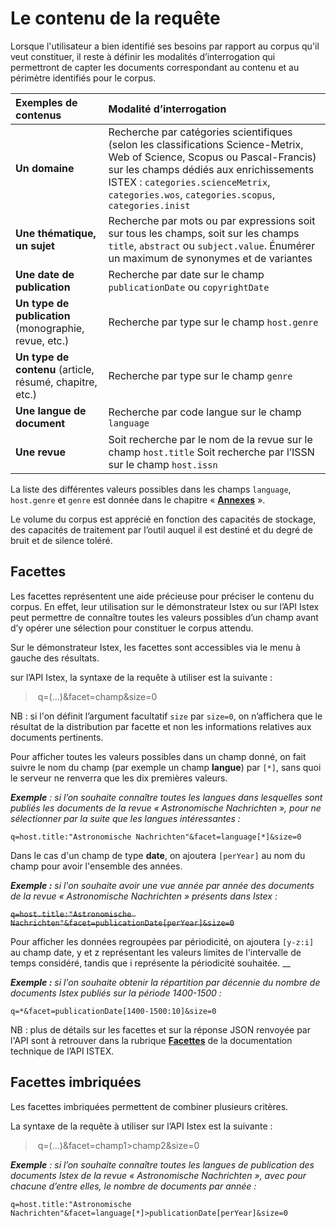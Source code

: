 # Le contenu de la requête

Lorsque l'utilisateur a bien identifié ses besoins par rapport au corpus qu'il veut constituer, il reste à définir les modalités d’interrogation qui permettront de capter les documents correspondant au contenu et au périmètre identifiés pour le corpus.

| Exemples de contenus | Modalité d’interrogation |
| :--- | :--- |
| **Un domaine** | Recherche par catégories scientifiques \(selon les classifications Science-Metrix, Web of Science, Scopus ou Pascal-Francis\) sur les champs dédiés aux enrichissements ISTEX : `categories.scienceMetrix`, `categories.wos`, `categories.scopus`, `categories.inist` |
| **Une thématique, un sujet** | Recherche par mots ou par expressions soit sur tous les champs, soit sur les champs `title`, `abstract` ou `subject.value`.                         Énumérer un maximum de synonymes et de variantes |
| **Une date de publication** | Recherche par date sur le champ `publicationDate` ou `copyrightDate` |
| **Un type de publication** \(monographie, revue, etc.\) | Recherche par type sur le champ `host.genre` |
| **Un type de contenu** \(article, résumé, chapitre, etc.\) | Recherche par type sur le champ `genre` |
| **Une langue de document** | Recherche par code langue sur le champ `language` |
| **Une revue** | Soit recherche par le nom de la revue sur le champ `host.title`           Soit recherche par l’ISSN sur le champ `host.issn` |

 La liste des différentes valeurs possibles dans les champs `language`, `host.genre` et `genre` est donnée dans le chapitre « [**Annexes**](../annexes/) ».

Le volume du corpus est apprécié en fonction des capacités de stockage, des capacités de traitement par l’outil auquel il est destiné et du degré de bruit et de silence toléré.

## **Facettes**

Les facettes représentent une aide précieuse pour préciser le contenu du corpus. En effet, leur utilisation sur le démonstrateur Istex ou sur l’API Istex peut permettre de connaître toutes les valeurs possibles d’un champ avant d’y opérer une sélection pour constituer le corpus attendu.

Sur le démonstrateur Istex, les facettes sont accessibles via le menu à gauche des résultats.  

sur l’API Istex, la syntaxe de la requête à utiliser est la suivante :

> ​ q=\(...\)&facet=champ&size=0

NB : si l'on définit l’argument facultatif `size` par `size=0`, on n’affichera que le résultat de la distribution par facette et non les informations relatives aux documents pertinents.

Pour afficher toutes les valeurs possibles dans un champ donné, on fait suivre le nom du champ \(par exemple un champ **langue**\) par `[*]`, sans quoi le serveur ne renverra que les dix premières valeurs. 

_**Exemple** : si l’on souhaite connaître toutes les langues dans lesquelles sont publiés les documents de la revue « Astronomische Nachrichten », pour ne sélectionner par la suite que les langues intéressantes :_

`q=host.title:"Astronomische Nachrichten"&facet=language[*]&size=0`

Dans le cas d'un champ de type **date**, on ajoutera `[perYear]` au nom du champ pour avoir l'ensemble des années.

_**Exemple :** si l'on souhaite avoir une vue année par année des documents de la revue « Astronomische Nachrichten » présents dans Istex :_

~~`q=host.title:"Astronomische Nachrichten"&facet=publicationDate[perYear]&size=0`~~

Pour afficher les données regroupées par périodicité, on ajoutera `[y-z:i]` au champ date, y et z représentant les valeurs limites de l'intervalle de temps considéré, tandis que i représente la périodicité souhaitée. __

_**Exemple :** si l'on souhaite obtenir la répartition par décennie du nombre de documents Istex publiés sur la période 1400-1500 :_

`q=*&facet=publicationDate[1400-1500:10]&size=0`

NB : plus de détails sur les facettes et sur la réponse JSON renvoyée par l'API sont à retrouver dans la rubrique [**Facettes**](../../api/facets/) de la documentation technique de l’API ISTEX.

## **Facettes imbriquées**

Les facettes imbriquées permettent de combiner plusieurs critères.

La syntaxe de la requête à utiliser sur l’API Istex est la suivante :

> ​ q=\(...\)&facet=champ1&gt;champ2&size=0

_​**Exemple** : si l’on souhaite connaître toutes les langues de publication des documents Istex de la revue « Astronomische Nachrichten », avec pour chacune d’entre elles, le nombre de documents par année :_

```text
q=host.title:"Astronomische Nachrichten"&facet=language[*]>publicationDate[perYear]&size=0
```

